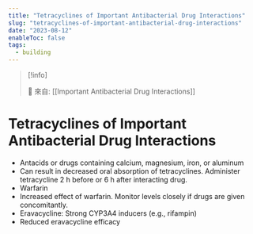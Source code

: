 ```yaml
---
title: "Tetracyclines of Important Antibacterial Drug Interactions"
slug: "tetracyclines-of-important-antibacterial-drug-interactions"
date: "2023-08-12"
enableToc: false
tags:
  - building
---
```


> [!info]
>
> 🌱 來自: [[Important Antibacterial Drug Interactions]]

# Tetracyclines of Important Antibacterial Drug Interactions

- Antacids or drugs containing calcium, magnesium, iron, or aluminum
- Can result in decreased oral absorption of tetracyclines. Administer tetracycline 2 h before or 6 h after interacting drug.
- Warfarin
- Increased effect of warfarin. Monitor levels closely if drugs are given concomitantly.
- Eravacycline: Strong CYP3A4 inducers (e.g., rifampin)
- Reduced eravacycline efficacy
